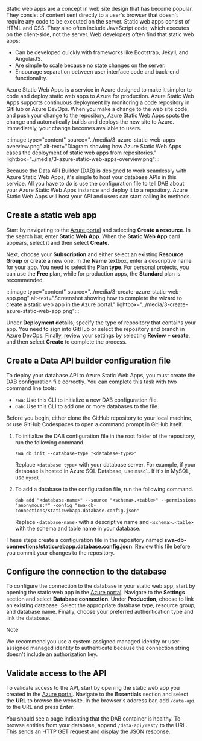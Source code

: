 
Static web apps are a concept in web site design that has become popular. They consist of content sent directly to a user's browser that doesn't require any code to be executed on the server. Static web apps consist of HTML and CSS. They also often include JavaScript code, which executes on the client-side, not the server. Web developers often find that static web apps:

- Can be developed quickly with frameworks like Bootstrap, Jekyll, and AngularJS.
- Are simple to scale because no state changes on the server.
- Encourage separation between user interface code and back-end functionality.

Azure Static Web Apps is a service in Azure designed to make it simpler to code and deploy static web apps to Azure for production. Azure Static Web Apps supports continuous deployment by monitoring a code repository in GitHub or Azure DevOps. When you make a change to the web site code, and push your change to the repository, Azure Static Web Apps spots the change and automatically builds and deploys the new site to Azure. Immediately, your change becomes available to users.

:::image type="content" source="../media/3-azure-static-web-apps-overview.png" alt-text="Diagram showing how Azure Static Web Apps eases the deployment of static web apps from repositories." lightbox="../media/3-azure-static-web-apps-overview.png":::

Because the Data API Builder (DAB) is designed to work seamlessly with Azure Static Web Apps, it's simple to host your database APIs in this service. All you have to do is use the configuration file to tell DAB about your Azure Static Web Apps instance and deploy it to a repository. Azure Static Web Apps will host your API and users can start calling its methods.

## Create a static web app

Start by navigating to the [Azure portal](https://portal.azure.com?azure-portal=true) and selecting **Create a resource**. In the search bar, enter **Static Web App**. When the **Static Web App** card appears, select it and then select **Create**.

Next, choose your **Subscription** and either select an existing **Resource Group** or create a new one. In the **Name** textbox, enter a descriptive name for your app. You need to select the **Plan type**. For personal projects, you can use the **Free** plan, while for production apps, the **Standard** plan is recommended.

:::image type="content" source="../media/3-create-azure-static-web-app.png" alt-text="Screenshot showing how to complete the wizard to create a static web app in the Azure portal." lightbox="../media/3-create-azure-static-web-app.png":::

Under **Deployment details**, specify the type of repository that contains your app. You need to sign into GitHub or select the repository and branch in Azure DevOps. Finally, review your settings by selecting **Review + create**, and then select **Create** to complete the process.

## Create a Data API builder configuration file

To deploy your database API to Azure Static Web Apps, you must create the DAB configuration file correctly. You can complete this task with two command line tools:

- `swa`: Use this CLI to initialize a new DAB configuration file.
- `dab`: Use this CLI to add one or more databases to the file.

Before you begin, either clone the GitHub repository to your local machine, or use GitHub Codespaces to open a command prompt in GitHub itself.

1. To initialize the DAB configuration file in the root folder of the repository, run the following command.

    ```dotnetcli
    swa db init --database-type "<database-type>"
    ```

    Replace `<database type>` with your database server. For example, if your database is hosted in Azure SQL Database, use `mssql`. If it's in MySQL, use `mysql`.
1. To add a database to the configuration file, run the following command.

    ```dotnetcli
    dab add "<database-name>" --source "<schema>.<table>" --permissions "anonymous:*" -config "swa-db-connections/staticwebapp.database.config.json"
    ```

    Replace `<database-name>` with a descriptive name and `<schema>.<table>` with the schema and table name in your database.

These steps create a configuration file in the repository named **swa-db-connections/staticwebapp.database.config.json**. Review this file before you commit your changes to the repository.

## Configure the connection to the database

To configure the connection to the database in your static web app, start by opening the static web app in the [Azure portal](https://portal.azure.com?azure-portal=true). Navigate to the **Settings** section and select **Database connection**. Under **Production**, choose to link an existing database. Select the appropriate database type, resource group, and database name. Finally, choose your preferred authentication type and link the database.

> [!NOTE]
> We recommend you use a system-assigned managed identity or user-assigned managed identity to authenticate because the connection string doesn't include an authorization key.

## Validate access to the API

To validate access to the API, start by opening the static web app you created in the [Azure portal](https://portal.azure.com?azure-portal=true). Navigate to the **Essentials** section and select the **URL** to browse the website. In the browser's address bar, add `/data-api` to the URL and press *Enter*. 

You should see a page indicating that the DAB container is healthy. To browse entities from your database, append `/data-api/rest/` to the URL. This sends an HTTP GET request and display the JSON response.
